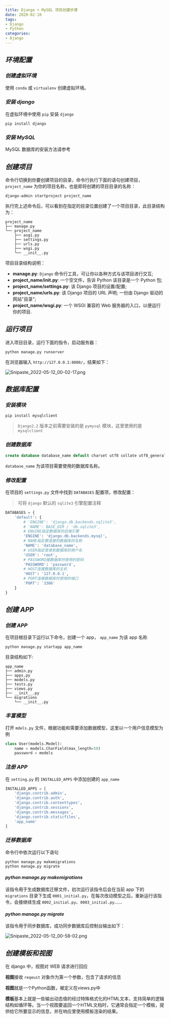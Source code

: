```yaml
---
title: Django + MySQL 项目创建步骤
date: 2020-02-10
tags:
- Django
- Python
categories:
- Django
---
```


## ***环境配置***

### ***创建虚拟环境***

使用 `conda` 或 `virtualenv` 创建虚拟环境。

### ***安装 django***

在虚拟环境中使用 `pip` 安装 `django`

```shell
pip install django
```

### ***安装 MySQL***

MySQL 数据库的安装方法请参考

## ***创建项目***

命令行切换到你要创建项目的目录，命令行执行下面的语句创建项目，`project_name` 为你的项目名称，也是即将创建的项目目录的名称：

```shell
django-admin startproject project_name
```

执行完上述命令后，可以看到在指定的目录位置创建了一个项目目录，此目录结构为：

```
project_name
├── manage.py
└── project_name
    ├── asgi.py
    ├── settings.py
    ├── urls.py
    ├── wsgi.py
    └── __init__.py
```

项目目录结构说明：
- **manage.py**: `Django` 命令行工具，可让你以各种方式与该项目进行交互;
- **project_name/__init__.py**: 一个空文件，告诉 Python 该目录是一个 Python 包;
- **project_name/settings.py**: 该 Django 项目的设置/配置;
- **project_name/urls.py**: 该 Django 项目的 URL 声明; 一份由 Django 驱动的网站"目录";
- **project_name/wsgi.py**:  一个 WSGI 兼容的 Web 服务器的入口，以便运行你的项目.

## ***运行项目***

进入项目目录，运行下面的指令，启动服务器：

```shell
python manage.py runserver
```

在浏览器输入 `http://127.0.0.1:8000/`，结果如下：

![Snipaste_2022-05-12_00-02-17.png](https://s2.loli.net/2022/05/12/7ydt8fP9skXVTNE.png)

## ***数据库配置***

### ***安装模块***

```shell
pip install mysqlclient
```

> `Django2.2` 版本之前需要安装的是 `pymysql` 模块，这里使用的是 `mysqlclient`

### ***创建数据库***

```sql
create database database_name default charset utf8 collate utf8_general_ci; 
```

`database_name` 为该项目需要使用的数据库名称。

### ***修改配置***

在项目的 `settings.py` 文件中找到 `DATABASES` 配置项，修改配置：

> 可将 `django` 默认的 `sqlite3` 引擎配置注释

```python
DATABASES = {
    'default': {
        # 'ENGINE': 'django.db.backends.sqlite3',
        # 'NAME': BASE_DIR / 'db.sqlite3',
        # ENGINE指定数据库的后端引擎
        'ENGINE': 'django.db.backends.mysql',
        # NAME指定要连接的数据库的名称
        'NAME': 'database_name',
        # USER指定登录到数据库的用户名
        'USER': 'root',
        # PASSWORD接数据库时使用的密码
        'PASSWORD': 'password',
        # HOST连接数据库的主机
        'HOST': '127.0.0.1',
        # PORT连接数据库时使用的端口
        'PORT': '3306'
    }
}
```

## ***创建 APP***

### ***创建 APP***
在项目根目录下运行以下命令，创建一个 app， `app_name` 为该 app 名称

```shell
python manage.py startapp app_name
```

目录结构如下:

```
app_name
├── admin.py
├── apps.py
├── models.py
├── tests.py
├── views.py
├── __init__.py
└── migrations
    └── __init__.py
```


### ***丰富模型***

打开 `mdels.py` 文件，根据功能和需要添加数据模型，这里以一个用户信息模型为例

```python
class User(models.Model):
    name = models.CharField(max_length=50)
    password = models
```

### ***注册 APP***

在 `setting.py` 的 `INSTALLED_APPS` 中添加创建的 `app_name`

```python
INSTALLED_APPS = [
    'django.contrib.admin',
    'django.contrib.auth',
    'django.contrib.contenttypes',
    'django.contrib.sessions',
    'django.contrib.messages',
    'django.contrib.staticfiles',
    'app_name'
]
```

### ***迁移数据库***

命令行中依次运行以下语句

```shell
python manage.py makemigrations
python manage.py migrate
```

#### ***python manage.py makemigrations***

该指令用于生成数据库迁移文件，初次运行该指令后会在当前 app 下的 `migrations` 目录下生成 `0001_initial.py`，在每次改动模型之后，重新运行该指令，会接继续生成 `0002_initial.py`、`0003_initial.py`……

#### ***python manage.py migrate***

该指令用于同步数据库，成功同步数据库后控制台输出如下：

![Snipaste_2022-05-12_00-58-02.png](https://s2.loli.net/2022/05/12/3hkDOQcRbqMW1GT.png)

## ***创建模板和视图***

在 django 中，视图对 WEB 请求进行回应

**视图**接收 `reqeust` 对象作为第一个参数，包含了请求的信息

**视图**就是一个Python函数，被定义在views.py中

**模板**基本上就是一些输出动态值的经过特殊格式化的HTML文本，支持简单的逻辑结构如循环等。当一个视图要返回一个HTML文档时，它通常会指定一个模板，提供给它所要显示的信息，并在响应里使用模板渲染的结果。






